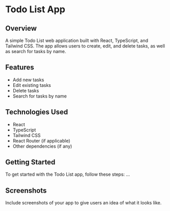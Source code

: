 # Todo List App

## Overview
A simple Todo List web application built with React, TypeScript, and Tailwind CSS. The app allows users to create, edit, and delete tasks, as well as search for tasks by name.

## Features
- Add new tasks
- Edit existing tasks
- Delete tasks
- Search for tasks by name

## Technologies Used
- React
- TypeScript
- Tailwind CSS
- React Router (if applicable)
- Other dependencies (if any)

## Getting Started
To get started with the Todo List app, follow these steps:
...

## Screenshots
Include screenshots of your app to give users an idea of what it looks like.



